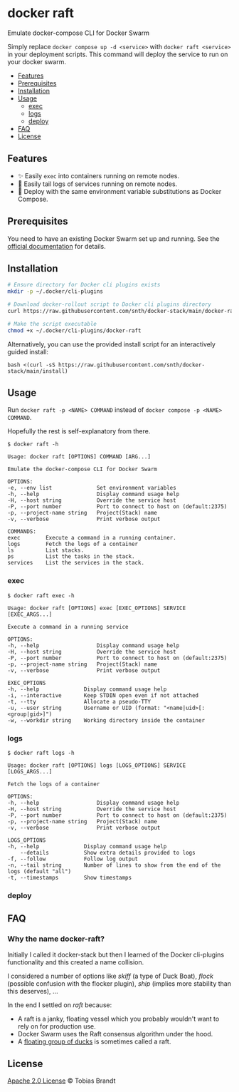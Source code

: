 # docker raft

Emulate docker-compose CLI for Docker Swarm

Simply replace `docker compose up -d <service>` with `docker raft <service>`
in your deployment scripts. This command will deploy the service to run on your
docker swarm.

- [Features](#features)
- [Prerequisites](#prerequisites)
- [Installation](#installation)
- [Usage](#usage)
	- [exec](#exec)
	- [logs](#logs)
	- [deploy](#deploy)
- [FAQ](#faq)
- [License](#license)

## Features

- ✨ Easily `exec` into containers running on remote nodes.
- 📜 Easily tail logs of services running on remote nodes.
- 🐳 Deploy with the same environment variable substitutions as Docker Compose.

## Prerequisites

You need to have an existing Docker Swarm set up and running. See the
[official documentation](https://docs.docker.com/engine/swarm/) for details.

## Installation

```bash
# Ensure directory for Docker cli plugins exists
mkdir -p ~/.docker/cli-plugins

# Download docker-rollout script to Docker cli plugins directory
curl https://raw.githubusercontent.com/snth/docker-stack/main/docker-raft -o ~/.docker/cli-plugins/docker-raft

# Make the script executable
chmod +x ~/.docker/cli-plugins/docker-raft
```

Alternatively, you can use the provided install script for an interactively
guided install:

    bash <(curl -sS https://raw.githubusercontent.com/snth/docker-stack/main/install)

## Usage

Run `docker raft -p <NAME> COMMAND` instead of 
`docker compose -p <NAME> COMMAND`.

Hopefully the rest is self-explanatory from there.

	$ docker raft -h

	Usage: docker raft [OPTIONS] COMMAND [ARG...]

	Emulate the docker-compose CLI for Docker Swarm

	OPTIONS:
	-e, --env list              Set environment variables
	-h, --help                  Display command usage help
	-H, --host string           Override the service host
	-P, --port number           Port to connect to host on (default:2375)
	-p, --project-name string   Project(Stack) name
	-v, --verbose               Print verbose output

	COMMANDS:
	exec        Execute a command in a running container.
	logs        Fetch the logs of a container
	ls          List stacks.
	ps          List the tasks in the stack.
	services    List the services in the stack.

### exec

	$ docker raft exec -h

	Usage: docker raft [OPTIONS] exec [EXEC_OPTIONS] SERVICE [EXEC_ARGS...]

	Execute a command in a running service

	OPTIONS:
	-h, --help                  Display command usage help
	-H, --host string           Override the service host
	-P, --port number           Port to connect to host on (default:2375)
	-p, --project-name string   Project(Stack) name
	-v, --verbose               Print verbose output

	EXEC_OPTIONS
	-h, --help              Display command usage help
	-i, --interactive       Keep STDIN open even if not attached
	-t, --tty               Allocate a pseudo-TTY
	-u, --user string       Username or UID (format: "<name|uid>[:<group|gid>]")
	-w, --workdir string    Working directory inside the container


### logs

	$ docker raft logs -h

	Usage: docker raft [OPTIONS] logs [LOGS_OPTIONS] SERVICE [LOGS_ARGS...]

	Fetch the logs of a container

	OPTIONS:
	-h, --help                  Display command usage help
	-H, --host string           Override the service host
	-P, --port number           Port to connect to host on (default:2375)
	-p, --project-name string   Project(Stack) name
	-v, --verbose               Print verbose output

	LOGS_OPTIONS
	-h, --help              Display command usage help
		--details           Show extra details provided to logs
	-f, --follow            Follow log output
	-n, --tail string       Number of lines to show from the end of the logs (default "all")
	-t, --timestamps        Show timestamps

### deploy

## FAQ

### Why the name docker-raft?

Initially I called it docker-stack but then I learned of the Docker cli-plugins
functionality and this created a name collision.

I considered a number of options like *skiff* (a type of Duck Boat), *flock*
(possible confusion with the flocker plugin), *ship* (implies more stability
than this deserves), ...

In the end I settled on *raft* because:

  - A raft is a janky, floating vessel which you probably wouldn't want to rely
	on for production use.
  - Docker Swarm uses the Raft consensus algorithm under the hood.
  - A [floating group of
	ducks](https://misfitanimals.com/ducks/what-is-a-group-of-ducks-called/#:~:text=Interesting%20Duck%20Facts-,A%20Raft%20of%20Ducks,-A%20raft%20of)
	is sometimes called a raft.

## License

[Apache 2.0 License](LICENSE) &copy; Tobias Brandt
